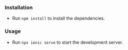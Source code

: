 
### Installation
- Run `npm install` to install the dependencies.

### Usage
- Run `npx ionic serve` to start the development server.